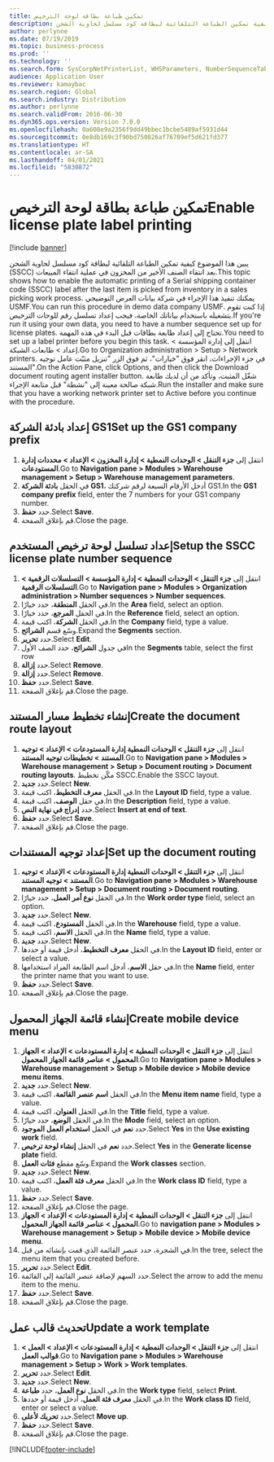 ```yaml
---
title: تمكين طباعة بطاقة لوحة الترخيص
description: يبين هذا الموضوع كيفية تمكين الطباعة التلقائية لبطاقة كود مسلسل لحاوية الشحن (SSCC)‬ بعد انتقاء الصنف الأخير من المخزون في عملية انتقاء المبيعات.
author: perlynne
ms.date: 07/19/2019
ms.topic: business-process
ms.prod: ''
ms.technology: ''
ms.search.form: SysCorpNetPrinterList, WHSParameters, NumberSequenceTableListPage, NumberSequenceDetails, WHSDocumentRoutingLayout, WHSDocumentRouting, WHSRFMenuItem, WHSRFMenu, WHSWorkTemplateTable, WHSLicensePlateLabelBuildConfig, WHSLicensePlateLabel
audience: Application User
ms.reviewer: kamaybac
ms.search.region: Global
ms.search.industry: Distribution
ms.author: perlynne
ms.search.validFrom: 2016-06-30
ms.dyn365.ops.version: Version 7.0.0
ms.openlocfilehash: 0a608e9a2356f9dd49bbec1bcbe5489af5931d44
ms.sourcegitcommit: 0e8db169c3f90bd750826af76709ef5d621fd377
ms.translationtype: HT
ms.contentlocale: ar-SA
ms.lasthandoff: 04/01/2021
ms.locfileid: "5830872"
---
```

# <a name="enable-license-plate-label-printing"></a><span data-ttu-id="c2333-103">تمكين طباعة بطاقة لوحة الترخيص</span><span class="sxs-lookup"><span data-stu-id="c2333-103">Enable license plate label printing</span></span>

[!include [banner](../../includes/banner.md)]

<span data-ttu-id="c2333-104">يبين هذا الموضوع كيفية تمكين الطباعة التلقائية لبطاقة كود مسلسل لحاوية الشحن (SSCC)‬ بعد انتقاء الصنف الأخير من المخزون في عملية انتقاء المبيعات.</span><span class="sxs-lookup"><span data-stu-id="c2333-104">This topic shows how to enable the automatic printing of a Serial shipping container code (SSCC) label after the last item is picked from inventory in a sales picking work process.</span></span> <span data-ttu-id="c2333-105">يمكنك تنفيذ هذا الإجراء في شركة بيانات العرض التوضيحي USMF.</span><span class="sxs-lookup"><span data-stu-id="c2333-105">You can run this procedure in demo data company USMF.</span></span> <span data-ttu-id="c2333-106">إذا كنت تقوم بتشغيله باستخدام بياناتك الخاصة، فيجب إعداد تسلسل رقم للوحات الترخيص.</span><span class="sxs-lookup"><span data-stu-id="c2333-106">If you're run it using your own data, you need to have a number sequence set up for license plates.</span></span> <span data-ttu-id="c2333-107">تحتاج إلى إعداد طابعة بطاقات قبل البدء في هذه المهمة.</span><span class="sxs-lookup"><span data-stu-id="c2333-107">You need to set up a label printer before you begin this task.</span></span> <span data-ttu-id="c2333-108">انتقل إلى إدارة المؤسسة > إعداد > طابعات الشبكة‬.</span><span class="sxs-lookup"><span data-stu-id="c2333-108">Go to Organization administration > Setup > Network printers.</span></span> <span data-ttu-id="c2333-109">في جزء الإجراءات، انقر فوق "خيارات"، ثم فوق الزر "تنزيل مثبّت عامل توجيه المستند‬".</span><span class="sxs-lookup"><span data-stu-id="c2333-109">On the Action Pane, click Options, and then click the Download document routing agent installer button.</span></span> <span data-ttu-id="c2333-110">شغّل المثبت، وتأكد من أن لديك طابعة شبكة صالحة معينة إلى "نشطة" قبل متابعة الإجراء.</span><span class="sxs-lookup"><span data-stu-id="c2333-110">Run the installer and make sure that you have a working network printer set to Active before you continue with the procedure.</span></span>


## <a name="set-up-the-gs1-company-prefix"></a><span data-ttu-id="c2333-111">إعداد بادئة الشركة GS1</span><span class="sxs-lookup"><span data-stu-id="c2333-111">Set up the GS1 company prefix</span></span>
1. <span data-ttu-id="c2333-112">انتقل إلى **جزء التنقل > الوحدات النمطية > إدارة المخزون > الإعداد > محددات إدارة المستودعات‬**.</span><span class="sxs-lookup"><span data-stu-id="c2333-112">Go to **Navigation pane > Modules > Warehouse management > Setup > Warehouse management parameters**.</span></span>
2. <span data-ttu-id="c2333-113">في الحقل **بادئة الشركة GS1**، أدخل الأرقام السبعة لرقم شركتك GS1.</span><span class="sxs-lookup"><span data-stu-id="c2333-113">In the **GS1 company prefix** field, enter the 7 numbers for your GS1 company number.</span></span>
3. <span data-ttu-id="c2333-114">حدد **حفظ**.</span><span class="sxs-lookup"><span data-stu-id="c2333-114">Select **Save**.</span></span>
4. <span data-ttu-id="c2333-115">قم بإغلاق الصفحة.</span><span class="sxs-lookup"><span data-stu-id="c2333-115">Close the page.</span></span>

## <a name="setup-the-sscc-license-plate-number-sequence"></a><span data-ttu-id="c2333-116">إعداد تسلسل لوحة ترخيص المستخدم</span><span class="sxs-lookup"><span data-stu-id="c2333-116">Setup the SSCC license plate number sequence</span></span>
1. <span data-ttu-id="c2333-117">انتقل إلى **جزء التنقل > الوحدات النمطية > إدارة المؤسسة > التسلسلات الرقمية > التسلسلات الرقمية**.</span><span class="sxs-lookup"><span data-stu-id="c2333-117">Go to **Navigation pane > Modules > Organization administration > Number sequences > Number sequences**.</span></span>
2. <span data-ttu-id="c2333-118">في الحقل **المنطقة**، حدد خيارًا.</span><span class="sxs-lookup"><span data-stu-id="c2333-118">In the **Area** field, select an option.</span></span>
3. <span data-ttu-id="c2333-119">في الحقل **المرجع**، حدد خيارًا.</span><span class="sxs-lookup"><span data-stu-id="c2333-119">In the **Reference** field, select an option.</span></span>
4. <span data-ttu-id="c2333-120">في الحقل **الشركة**، اكتب قيمة.</span><span class="sxs-lookup"><span data-stu-id="c2333-120">In the **Company** field, type a value.</span></span>
5. <span data-ttu-id="c2333-121">وسّع قسم **الشرائح**.</span><span class="sxs-lookup"><span data-stu-id="c2333-121">Expand the **Segments** section.</span></span>
6. <span data-ttu-id="c2333-122">حدد **تحرير**.</span><span class="sxs-lookup"><span data-stu-id="c2333-122">Select **Edit**.</span></span>
7. <span data-ttu-id="c2333-123">في جدول **الشرائح**، حدد الصف الأول</span><span class="sxs-lookup"><span data-stu-id="c2333-123">In the **Segments** table, select the first row</span></span>
8. <span data-ttu-id="c2333-124">حدد **إزالة**.</span><span class="sxs-lookup"><span data-stu-id="c2333-124">Select **Remove**.</span></span>
9. <span data-ttu-id="c2333-125">حدد **إزالة**.</span><span class="sxs-lookup"><span data-stu-id="c2333-125">Select **Remove**.</span></span>
10. <span data-ttu-id="c2333-126">حدد **حفظ**.</span><span class="sxs-lookup"><span data-stu-id="c2333-126">Select **Save**.</span></span>
11. <span data-ttu-id="c2333-127">قم بإغلاق الصفحة.</span><span class="sxs-lookup"><span data-stu-id="c2333-127">Close the page.</span></span>

## <a name="create-the-document-route-layout"></a><span data-ttu-id="c2333-128">إنشاء تخطيط مسار المستند</span><span class="sxs-lookup"><span data-stu-id="c2333-128">Create the document route layout</span></span>
1. <span data-ttu-id="c2333-129">انتقل إلى **جزء التنقل > الوحدات النمطية إدارة المستودعات > الإعداد > توجيه المستند > تخطيطات توجيه المستند**.</span><span class="sxs-lookup"><span data-stu-id="c2333-129">Go to **Navigation pane > Modules > Warehouse management > Setup > Document routing > Document routing layouts**.</span></span> <span data-ttu-id="c2333-130">مكّن تخطيط SSCC.</span><span class="sxs-lookup"><span data-stu-id="c2333-130">Enable the SSCC layout.</span></span>  
2. <span data-ttu-id="c2333-131">حدد **جديد**.</span><span class="sxs-lookup"><span data-stu-id="c2333-131">Select **New**.</span></span>
3. <span data-ttu-id="c2333-132">في الحقل **معرف التخطيط**، اكتب قيمة.</span><span class="sxs-lookup"><span data-stu-id="c2333-132">In the **Layout ID** field, type a value.</span></span>
4. <span data-ttu-id="c2333-133">في حقل **الوصف**، اكتب قيمة.</span><span class="sxs-lookup"><span data-stu-id="c2333-133">In the **Description** field, type a value.</span></span>
5. <span data-ttu-id="c2333-134">حدد **إدراج في نهاية النص**.</span><span class="sxs-lookup"><span data-stu-id="c2333-134">Select **Insert at end of text**.</span></span>
6. <span data-ttu-id="c2333-135">حدد **حفظ**.</span><span class="sxs-lookup"><span data-stu-id="c2333-135">Select **Save**.</span></span>
7. <span data-ttu-id="c2333-136">قم بإغلاق الصفحة.</span><span class="sxs-lookup"><span data-stu-id="c2333-136">Close the page.</span></span>

## <a name="set-up-the-document-routing"></a><span data-ttu-id="c2333-137">إعداد توجيه المستندات</span><span class="sxs-lookup"><span data-stu-id="c2333-137">Set up the document routing</span></span>
1. <span data-ttu-id="c2333-138">انتقل إلى **جزء التنقل > الوحدات النمطية إدارة المستودعات > الإعداد > توجيه المستند > توجيه المستند**.</span><span class="sxs-lookup"><span data-stu-id="c2333-138">Go to **Navigation pane > Modules > Warehouse management > Setup > Document routing > Document routing**.</span></span>
2. <span data-ttu-id="c2333-139">في الحقل **نوع أمر العمل**، حدد خيارًا.</span><span class="sxs-lookup"><span data-stu-id="c2333-139">In the **Work order type** field, select an option.</span></span>
3. <span data-ttu-id="c2333-140">حدد **جديد**.</span><span class="sxs-lookup"><span data-stu-id="c2333-140">Select **New**.</span></span>
4. <span data-ttu-id="c2333-141">في الحقل **المستودع**، اكتب قيمة.</span><span class="sxs-lookup"><span data-stu-id="c2333-141">In the **Warehouse** field, type a value.</span></span>
5. <span data-ttu-id="c2333-142">في الحقل **الاسم**، اكتب قيمة.</span><span class="sxs-lookup"><span data-stu-id="c2333-142">In the **Name** field, type a value.</span></span>
6. <span data-ttu-id="c2333-143">حدد **جديد**.</span><span class="sxs-lookup"><span data-stu-id="c2333-143">Select **New**.</span></span>
7. <span data-ttu-id="c2333-144">في الحقل **معرف التخطيط**، أدخل قيمة أو حددها.</span><span class="sxs-lookup"><span data-stu-id="c2333-144">In the **Layout ID** field, enter or select a value.</span></span>
8. <span data-ttu-id="c2333-145">في حقل **الاسم**، أدخل اسم الطابعة المراد استخدامها.</span><span class="sxs-lookup"><span data-stu-id="c2333-145">In the **Name** field, enter the printer name that you want to use.</span></span>
9. <span data-ttu-id="c2333-146">حدد **حفظ**.</span><span class="sxs-lookup"><span data-stu-id="c2333-146">Select **Save**.</span></span>
10. <span data-ttu-id="c2333-147">قم بإغلاق الصفحة.</span><span class="sxs-lookup"><span data-stu-id="c2333-147">Close the page.</span></span>

## <a name="create-mobile-device-menu"></a><span data-ttu-id="c2333-148">إنشاء قائمة الجهاز المحمول</span><span class="sxs-lookup"><span data-stu-id="c2333-148">Create mobile device menu</span></span>
1. <span data-ttu-id="c2333-149">انتقل إلى **جزء التنقل > الوحدات النمطية > إدارة المستودعات > الإعداد > الجهاز المحمول > عناصر قائمة الجهاز المحمول**.</span><span class="sxs-lookup"><span data-stu-id="c2333-149">Go to **Navigation pane > Modules > Warehouse management > Setup > Mobile device > Mobile device menu items**.</span></span>
2. <span data-ttu-id="c2333-150">حدد **جديد**.</span><span class="sxs-lookup"><span data-stu-id="c2333-150">Select **New**.</span></span>
3. <span data-ttu-id="c2333-151">في الحقل **اسم عنصر القائمة‬**، اكتب قيمة.</span><span class="sxs-lookup"><span data-stu-id="c2333-151">In the **Menu item name** field, type a value.</span></span>
4. <span data-ttu-id="c2333-152">في الحقل **العنوان**، اكتب قيمة.</span><span class="sxs-lookup"><span data-stu-id="c2333-152">In the **Title** field, type a value.</span></span>
5. <span data-ttu-id="c2333-153">في الحقل **الوضع**، حدد خيارًا.</span><span class="sxs-lookup"><span data-stu-id="c2333-153">In the **Mode** field, select an option.</span></span>
6. <span data-ttu-id="c2333-154">حدد **نعم** في الحقل **استخدام العمل الموجود**.</span><span class="sxs-lookup"><span data-stu-id="c2333-154">Select **Yes** in the **Use existing work** field.</span></span>
7. <span data-ttu-id="c2333-155">حدد **نعم** في الحقل **إنشاء لوحة ترخيص**.</span><span class="sxs-lookup"><span data-stu-id="c2333-155">Select **Yes** in the **Generate license plate** field.</span></span>
8. <span data-ttu-id="c2333-156">وسّع مقطع **فئات العمل**.</span><span class="sxs-lookup"><span data-stu-id="c2333-156">Expand the **Work classes** section.</span></span>
9. <span data-ttu-id="c2333-157">حدد **جديد**.</span><span class="sxs-lookup"><span data-stu-id="c2333-157">Select **New**.</span></span>
10. <span data-ttu-id="c2333-158">في الحقل **معرف فئة العمل**، اكتب قيمة.</span><span class="sxs-lookup"><span data-stu-id="c2333-158">In the **Work class ID** field, type a value.</span></span>
11. <span data-ttu-id="c2333-159">حدد **حفظ**.</span><span class="sxs-lookup"><span data-stu-id="c2333-159">Select **Save**.</span></span>
12. <span data-ttu-id="c2333-160">قم بإغلاق الصفحة.</span><span class="sxs-lookup"><span data-stu-id="c2333-160">Close the page.</span></span>
13. <span data-ttu-id="c2333-161">انتقل إلى **جزء التنقل > الوحدات النمطية > إدارة المستودعات > الإعداد > الجهاز المحمول > عناصر قائمة الجهاز المحمول**.</span><span class="sxs-lookup"><span data-stu-id="c2333-161">Go to **navigation pane > Modules > Warehouse management > Setup > Mobile device > Mobile device menu**.</span></span>
14. <span data-ttu-id="c2333-162">في الشجرة، حدد عنصر القائمة الذي قمت بإنشائه من قبل.</span><span class="sxs-lookup"><span data-stu-id="c2333-162">In the tree, select the menu item that you created before.</span></span>
15. <span data-ttu-id="c2333-163">حدد **تحرير**.</span><span class="sxs-lookup"><span data-stu-id="c2333-163">Select **Edit**.</span></span>
16. <span data-ttu-id="c2333-164">حدد السهم لإضافة عنصر القائمة إلى القائمة.</span><span class="sxs-lookup"><span data-stu-id="c2333-164">Select the arrow to add the menu item to the menu.</span></span>
17. <span data-ttu-id="c2333-165">حدد **حفظ**.</span><span class="sxs-lookup"><span data-stu-id="c2333-165">Select **Save**.</span></span>
18. <span data-ttu-id="c2333-166">قم بإغلاق الصفحة.</span><span class="sxs-lookup"><span data-stu-id="c2333-166">Close the page.</span></span>

## <a name="update-a-work-template"></a><span data-ttu-id="c2333-167">تحديث قالب عمل</span><span class="sxs-lookup"><span data-stu-id="c2333-167">Update a work template</span></span>
1. <span data-ttu-id="c2333-168">انتقل إلى **جزء التنقل > الوحدات النمطية > إدارة المستودعات > الإعداد > العمل > قوالب العمل**.</span><span class="sxs-lookup"><span data-stu-id="c2333-168">Go to **Navigation pane > Modules > Warehouse management > Setup > Work > Work templates**.</span></span>
2. <span data-ttu-id="c2333-169">حدد **تحرير**.</span><span class="sxs-lookup"><span data-stu-id="c2333-169">Select **Edit**.</span></span>
3. <span data-ttu-id="c2333-170">حدد **جديد**.</span><span class="sxs-lookup"><span data-stu-id="c2333-170">Select **New**.</span></span>
4. <span data-ttu-id="c2333-171">في الحقل **نوع العمل**، حدد **طباعة**.</span><span class="sxs-lookup"><span data-stu-id="c2333-171">In the **Work type** field, select **Print**.</span></span>
5. <span data-ttu-id="c2333-172">في الحقل **معرف فئة العمل**، أدخل قيمة أو حددها.</span><span class="sxs-lookup"><span data-stu-id="c2333-172">In the **Work class ID** field, enter or select a value.</span></span>
6. <span data-ttu-id="c2333-173">حدد **تحريك لأعلى**.</span><span class="sxs-lookup"><span data-stu-id="c2333-173">Select **Move up**.</span></span>
7. <span data-ttu-id="c2333-174">حدد **حفظ**.</span><span class="sxs-lookup"><span data-stu-id="c2333-174">Select **Save**.</span></span>
8. <span data-ttu-id="c2333-175">قم بإغلاق الصفحة.</span><span class="sxs-lookup"><span data-stu-id="c2333-175">Close the page.</span></span>



[!INCLUDE[footer-include](../../../includes/footer-banner.md)]